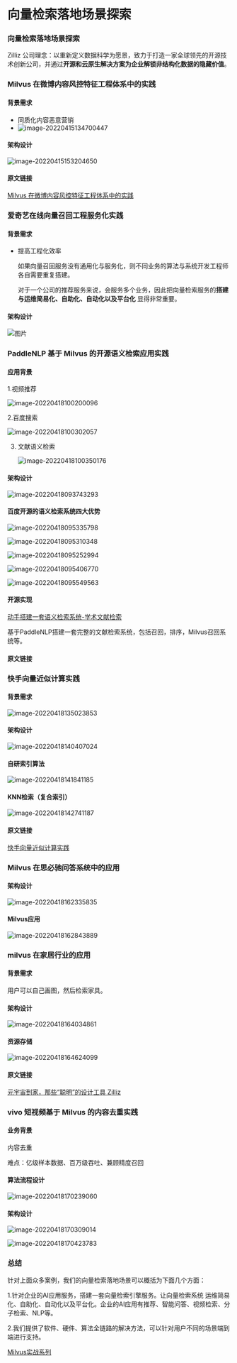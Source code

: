 # 向量检索落地场景探索


<!--more-->

### 向量检索落地场景探索



Zilliz 公司理念：以重新定义数据科学为愿景，致力于打造一家全球领先的开源技术创新公司，并通过**开源和云原生解决方案为企业解锁非结构化数据的隐藏价值**。



### Milvus 在微博内容风控特征工程体系中的实践

#### 背景需求

* 同质化内容恶意营销
* ![image-20220415134700447](../img/image-20220415134700447.png)



#### 架构设计

![image-20220415153204650](../img/image-20220415153204650.png)



#### 原文链接

[Milvus 在微博内容风控特征工程体系中的实践](https://www.bilibili.com/video/BV17Y411G7cB?spm_id_from=333.999.0.0)

### 爱奇艺在线向量召回工程服务化实践

#### 背景需求

* 提高工程化效率

  如果向量召回服务没有通用化与服务化，则不同业务的算法与系统开发工程师各自需要重复搭建。

  对于一个公司的推荐服务来说，会服务多个业务，因此把向量检索服务的**搭建与运维简易化、自助化、自动化以及平台化** 显得非常重要。



#### 架构设计

![图片](../img/640.png)



### PaddleNLP 基于 Milvus 的开源语义检索应用实践

#### 应用背景

1.视频推荐

![image-20220418100200096](../img/image-20220418100200096.png)

2.百度搜索

![image-20220418100302057](../img/image-20220418100302057.png)

3. 文献语义检索

   ![image-20220418100350176](../img/image-20220418100350176.png)

#### 架构设计

![image-20220418093743293](../img/image-20220418093743293.png)



#### 百度开源的语义检索系统四大优势

![image-20220418095335798](../img/image-20220418095335798.png)

![image-20220418095310348](../img/image-20220418095310348.png)

![image-20220418095252994](../img/image-20220418095252994.png)



![image-20220418095406770](../img/image-20220418095406770.png)

 ![image-20220418095549563](../img/image-20220418095549563.png)



#### 开源实现

[动手搭建一套语义检索系统-学术文献检索](https://aistudio.baidu.com/aistudio/projectdetail/3351784?channelType=0&channel=0)

基于PaddleNLP搭建一套完整的文献检索系统，包括召回，排序，Milvus召回系统等。

#### 原文链接



### 快手向量近似计算实践

#### 背景需求

![image-20220418135023853](../img/image-20220418135023853.png)



#### 架构设计

![image-20220418140407024](../img/image-20220418140407024.png)



#### 自研索引算法

![image-20220418141841185](../img/image-20220418141841185.png)







#### KNN检索（复合索引）

![image-20220418142741187](../img/image-20220418142741187.png)

#### 原文链接

[快手向量近似计算实践](https://www.bilibili.com/video/BV1444y1p7c8?spm_id_from=333.999.0.0)

### Milvus 在思必驰问答系统中的应用

#### 架构设计

![image-20220418162335835](../img/image-20220418162335835.png)



#### Milvus应用

![image-20220418162843889](../img/image-20220418162843889.png)









### milvus 在家居行业的应用

#### 背景需求

用户可以自己画图，然后检索家具。

#### 架构设计

![image-20220418164034861](../img/image-20220418164034861.png)



#### 资源存储

![image-20220418164624099](../img/image-20220418164624099.png)



#### 原文链接

[元宇宙到家，那些“聪明”的设计工具 Zilliz](https://www.bilibili.com/video/BV1v44y1J7Ts?spm_id_from=333.999.0.0)



### vivo 短视频基于 Milvus 的内容去重实践

#### 业务背景

内容去重

难点：亿级样本数据、百万级吞吐、兼顾精度召回

#### 算法流程设计

![image-20220418170239060](../img/image-20220418170239060.png)



#### 架构设计

![image-20220418170309014](../img/image-20220418170309014.png)



![image-20220418170423783](../img/image-20220418170423783.png)







### 总结

针对上面众多案例，我们的向量检索落地场景可以概括为下面几个方面：

1.针对企业的AI应用服务，搭建一套向量检索引擎服务。让向量检索系统 运维简易化、自助化、自动化以及平台化。企业的AI应用有推荐、智能问答、视频检索、分子检索、NLP等。

2.我们提供了软件、硬件、算法全链路的解决方法，可以针对用户不同的场景端到端进行支持。



[Milvus实战系列](https://space.bilibili.com/478166626/channel/seriesdetail?sid=2050872)

